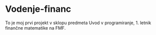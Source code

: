# Vodenje-financ
To je moj prvi projekt v sklopu predmeta Uvod v programiranje, 1. letnik finančne matematike na FMF.
